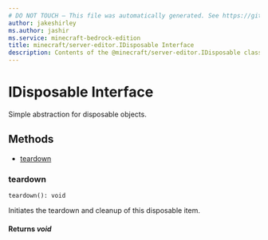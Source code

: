 ```yaml
---
# DO NOT TOUCH — This file was automatically generated. See https://github.com/mojang/minecraftapidocsgenerator to modify descriptions, examples, etc.
author: jakeshirley
ms.author: jashir
ms.service: minecraft-bedrock-edition
title: minecraft/server-editor.IDisposable Interface
description: Contents of the @minecraft/server-editor.IDisposable class.
---
```

# IDisposable Interface

Simple abstraction for disposable objects.

## Methods
- [teardown](#teardown)

### **teardown**
`
teardown(): void
`

Initiates the teardown and cleanup of this disposable item.

#### **Returns** *void*

